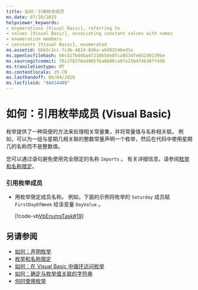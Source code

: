 ```yaml
---
title: 如何：引用枚举成员
ms.date: 07/20/2015
helpviewer_keywords:
- enumerations [Visual Basic], referring to
- values [Visual Basic], associating constant values with names
- enumeration members
- constants [Visual Basic], enumerated
ms.assetid: bbb5c3cc-7cdb-4814-8d6a-a6d91546ed1e
ms.openlocfilehash: 66c527bd4ba4721065de8fca8534fe652d0139be
ms.sourcegitcommit: f8c270376ed905f6a8896ce0fe25b4f4b38ff498
ms.translationtype: MT
ms.contentlocale: zh-CN
ms.lasthandoff: 06/04/2020
ms.locfileid: "84414409"
---
```

# <a name="how-to-refer-to-an-enumeration-member-visual-basic"></a>如何：引用枚举成员 (Visual Basic)
枚举提供了一种简便的方法来处理相关常量集，并将常量值与名称相关联。 例如，可以为一组与星期几相关联的整数常量声明一个枚举，然后在代码中使用星期几的名称而不是整数值。  
  
 您可以通过语句避免使用完全限定的名称 `Imports` 。 有关详细信息，请参阅[枚举和名称限定](enumerations-and-name-qualification.md)。  
  
### <a name="to-refer-to-an-enumeration-member"></a>引用枚举成员  
  
- 用枚举限定成员名称。 例如，下面的示例将枚举的 `Saturday` 成员赋 `FirstDayOfWeek` 给该变量 `DayValue` 。  
  
     [!code-vb[VbEnumsTask#19](~/samples/snippets/visualbasic/VS_Snippets_VBCSharp/VbEnumsTask/VB/Class2.vb#19)]  
  
## <a name="see-also"></a>另请参阅

- [如何：声明枚举](how-to-declare-enumerations.md)
- [枚举和名称限定](enumerations-and-name-qualification.md)
- [如何：在 Visual Basic 中循环访问枚举](how-to-iterate-through-an-enumeration.md)
- [如何：确定与枚举值关联的字符串](how-to-determine-the-string-associated-with-an-enumeration-value.md)
- [何时使用枚举](when-to-use-an-enumeration.md)
